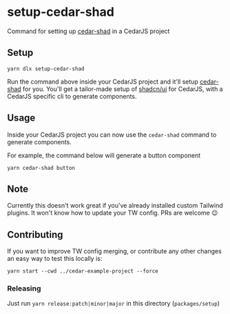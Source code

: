 # setup-cedar-shad

Command for setting up [cedar-shad](https://github.com/cedarjs/cedar-shad) in a CedarJS project

## Setup

```
yarn dlx setup-cedar-shad
```

Run the command above inside your CedarJS project and it'll setup [cedar-shad](https://github.com/cedarjs/cedar-shad/packages/add) for you.
You'll get a tailor-made setup of [shadcn/ui](https://ui.shadcn.com) for CedarJS, with a CedarJS specific cli to generate components.

## Usage

Inside your CedarJS project you can now use the `cedar-shad` command to generate components.

For example, the command below will generate a button component

```
yarn cedar-shad button
```

## Note

Currently this doesn't work great if you've already installed custom Tailwind plugins. It won't know how to update your TW config. PRs are welcome 😉

## Contributing

If you want to improve TW config merging, or contribute any other changes an easy way to test this locally is:

```
yarn start --cwd ../cedar-example-project --force
```

### Releasing

Just run `yarn release:patch|minor|major` in this directory (`packages/setup`)
